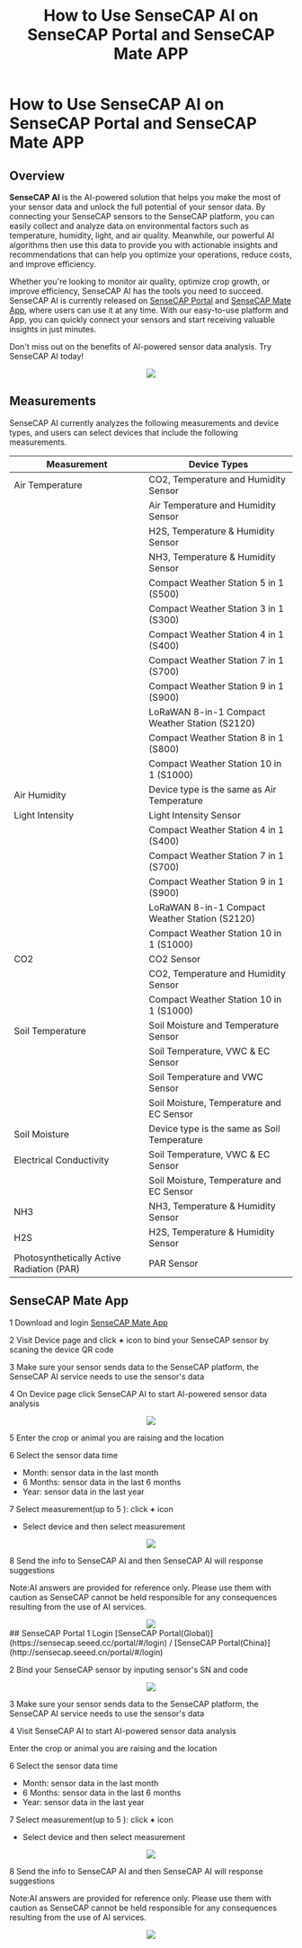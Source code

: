 ﻿---
description: How to Use SenseCAP AI on SenseCAP Portal and SenseCAP Mate APP
title: How to Use SenseCAP AI on SenseCAP Portal and SenseCAP Mate APP
keywords:
- AI
image: https://files.seeedstudio.com/wiki/wiki-platform/S-tempor.png
slug: /How_to_Use_SenseCAP_AI_on_SenseCAP_Portal_and_SenseCAP_Mate_APP
last_update:
  date: 5/10/2023
  author: Lee
---

# How to Use SenseCAP AI on SenseCAP Portal and SenseCAP Mate APP

## Overview

**SenseCAP AI** is the AI-powered solution that helps you make the most of your sensor data and unlock the full potential of your sensor data. By connecting your SenseCAP sensors to the SenseCAP platform, you can easily collect and analyze data on environmental factors such as temperature, humidity, light, and air quality. Meanwhile, our powerful AI algorithms then use this data to provide you with actionable insights and recommendations that can help you optimize your operations, reduce costs, and improve efficiency. 

Whether you're looking to monitor air quality, optimize crop growth, or improve efficiency, SenseCAP AI has the tools you need to succeed. SenseCAP AI is currently released on [SenseCAP Portal](https://sensecap.seeed.cc/portal/#/login) and [SenseCAP Mate App](http://sensecap-mate-download.seeed.cc/), where users can use it at any time. With our easy-to-use platform and App, you can quickly connect your sensors and start receiving valuable insights in just minutes. 

Don't miss out on the benefits of AI-powered sensor data analysis. Try SenseCAP AI today!

<div align="center"><img width ={1000} src="https://files.seeedstudio.com/wiki/SenseCAP_AI/1.png
"/></div>

## Measurements
SenseCAP AI currently analyzes the following measurements and device types, and users can select devices that include the following measurements.

| Measurement             | Device Types                                        |
|-------------------------|-----------------------------------------------------|
| Air Temperature         | CO2, Temperature and Humidity Sensor                |
|                         | Air Temperature and Humidity Sensor                 |
|                         | H2S, Temperature & Humidity Sensor                  |
|                         | NH3, Temperature & Humidity Sensor                  |
|                         | Compact Weather Station 5 in 1 (S500)               |
|                         | Compact Weather Station 3 in 1 (S300)               |
|                         | Compact Weather Station 4 in 1 (S400)               |
|                         | Compact Weather Station 7 in 1 (S700)               |
|                         | Compact Weather Station 9 in 1 (S900)               |
|                         | LoRaWAN 8-in-1 Compact Weather Station (S2120)      |
|                         | Compact Weather Station 8 in 1 (S800)               |
|                         | Compact Weather Station 10 in 1 (S1000)             |
| Air Humidity            | Device type is the same as Air Temperature           |
| Light Intensity         | Light Intensity Sensor                              |
|                         | Compact Weather Station 4 in 1 (S400)               |
|                         | Compact Weather Station 7 in 1 (S700)               |
|                         | Compact Weather Station 9 in 1 (S900)               |
|                         | LoRaWAN 8-in-1 Compact Weather Station (S2120)      |
|                         | Compact Weather Station 10 in 1 (S1000)             |
| CO2                     | CO2 Sensor                                          |
|                         | CO2, Temperature and Humidity Sensor                |
|                         | Compact Weather Station 10 in 1 (S1000)             |
| Soil Temperature        | Soil Moisture and Temperature Sensor                |
|                         | Soil Temperature, VWC & EC Sensor                   |
|                         | Soil Temperature and VWC Sensor                     |
|                         | Soil Moisture, Temperature and EC Sensor             |
| Soil Moisture           | Device type is the same as Soil Temperature          |
| Electrical Conductivity | Soil Temperature, VWC & EC Sensor                   |
|                         | Soil Moisture, Temperature and EC Sensor             |
| NH3                     | NH3, Temperature & Humidity Sensor                  |
| H2S                     | H2S, Temperature & Humidity Sensor                  |
| Photosynthetically Active Radiation (PAR) | PAR Sensor                          |


## SenseCAP Mate App
1 Download and login [SenseCAP Mate App](https://app.sensecapmx.com/)

2 Visit Device page and click **+** icon to bind your SenseCAP sensor by scaning the device QR code

3 Make sure your sensor sends data to the SenseCAP platform, the SenseCAP AI service needs to use the sensor's data

4 On Device page click SenseCAP AI to start AI-powered sensor data analysis 

<div align="center"><img width ={1000} src="https://files.seeedstudio.com/wiki/SenseCAP_AI/2.png
"/></div>

5 Enter the crop or animal you are raising and the location

6 Select the sensor data time

- Month: sensor data in the last month
- 6 Months: sensor data in the last 6 months
- Year: sensor data in the last year

7 Select measurement(up to 5 ): click **+** icon 

- Select device and then select measurement 

<div align="center"><img width ={1000} src="https://files.seeedstudio.com/wiki/SenseCAP_AI/3.png
"/></div>

8 Send the info to SenseCAP AI and then SenseCAP AI will response suggestions

Note:AI answers are provided for reference only. Please use them with caution as SenseCAP cannot be held responsible for any consequences resulting from the use of AI services.

<div align="center"><img width ={800} src="https://files.seeedstudio.com/wiki/SenseCAP_AI/4.png
"/></div>
## SenseCAP Portal
1 Login [SenseCAP Portal(Global)](https://sensecap.seeed.cc/portal/#/login) / [SenseCAP Portal(China)](http://sensecap.seeed.cn/portal/#/login)

2  Bind your SenseCAP sensor by inputing sensor's SN and code 

<div align="center"><img width ={1000} src="https://files.seeedstudio.com/wiki/SenseCAP_AI/5.png
"/></div>

3 Make sure your sensor sends data to the SenseCAP platform, the SenseCAP AI service needs to use the sensor's data

4  Visit SenseCAP AI to start AI-powered sensor data analysis 

Enter the crop or animal you are raising and the location

6 Select the sensor data time

- Month: sensor data in the last month
- 6 Months: sensor data in the last 6 months
- Year: sensor data in the last year

7 Select measurement(up to 5 ): click **+** icon 

- Select device and then select measurement 

<div align="center"><img width ={1000} src="https://files.seeedstudio.com/wiki/SenseCAP_AI/6.png
"/></div>

8 Send the info to SenseCAP AI and then SenseCAP AI will response suggestions

Note:AI answers are provided for reference only. Please use them with caution as SenseCAP cannot be held responsible for any consequences resulting from the use of AI services.

<div align="center"><img width ={1000} src="https://files.seeedstudio.com/wiki/SenseCAP_AI/7.png
"/></div>


